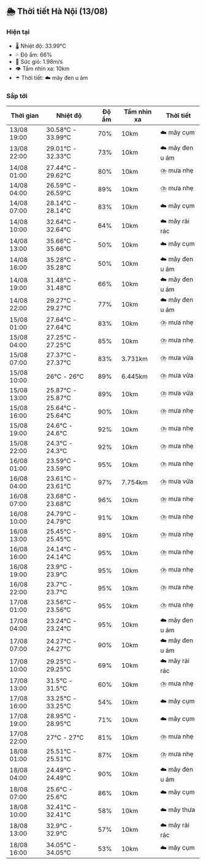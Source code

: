 ## 🌦️ Thời tiết Hà Nội (13/08)

### Hiện tại

- 🌡️ Nhiệt độ: 33.99℃
- 💦 Độ ẩm: 66%
- 💨 Sức gió: 1.98m/s
- 👁️ Tầm nhìn xa: 10km
- ☂️ Thời tiết: ☁️ mây đen u ám

### Sắp tới

| Thời gian | Nhiệt độ | Độ ẩm | Tầm nhìn xa | Thời tiết |
| --- | --- | --- | --- | --- |
| 13/08 19:00 | 30.58℃ - 33.99℃ | 70% | 10km | ☁️ mây cụm |
| 13/08 22:00 | 29.01℃ - 32.33℃ | 73% | 10km | ☁️ mây đen u ám |
| 14/08 01:00 | 27.44℃ - 29.62℃ | 80% | 10km | ⛈️ mưa nhẹ |
| 14/08 04:00 | 26.59℃ - 26.59℃ | 89% | 10km | ⛈️ mưa nhẹ |
| 14/08 07:00 | 28.14℃ - 28.14℃ | 83% | 10km | ☁️ mây cụm |
| 14/08 10:00 | 32.64℃ - 32.64℃ | 64% | 10km | ☁️ mây rải rác |
| 14/08 13:00 | 35.66℃ - 35.66℃ | 50% | 10km | ☁️ mây cụm |
| 14/08 16:00 | 35.28℃ - 35.28℃ | 50% | 10km | ☁️ mây đen u ám |
| 14/08 19:00 | 31.48℃ - 31.48℃ | 66% | 10km | ☁️ mây đen u ám |
| 14/08 22:00 | 29.27℃ - 29.27℃ | 77% | 10km | ☁️ mây đen u ám |
| 15/08 01:00 | 27.64℃ - 27.64℃ | 83% | 10km | ⛈️ mưa nhẹ |
| 15/08 04:00 | 27.25℃ - 27.25℃ | 85% | 10km | ⛈️ mưa nhẹ |
| 15/08 07:00 | 27.37℃ - 27.37℃ | 83% | 3.731km | ⛈️ mưa vừa |
| 15/08 10:00 | 26℃ - 26℃ | 89% | 6.445km | ⛈️ mưa vừa |
| 15/08 13:00 | 25.87℃ - 25.87℃ | 89% | 10km | ⛈️ mưa vừa |
| 15/08 16:00 | 25.64℃ - 25.64℃ | 90% | 10km | ⛈️ mưa nhẹ |
| 15/08 19:00 | 24.6℃ - 24.6℃ | 92% | 10km | ⛈️ mưa nhẹ |
| 15/08 22:00 | 24.3℃ - 24.3℃ | 92% | 10km | ⛈️ mưa nhẹ |
| 16/08 01:00 | 23.59℃ - 23.59℃ | 95% | 10km | ⛈️ mưa nhẹ |
| 16/08 04:00 | 23.61℃ - 23.61℃ | 97% | 7.754km | ⛈️ mưa vừa |
| 16/08 07:00 | 23.68℃ - 23.68℃ | 96% | 10km | ⛈️ mưa nhẹ |
| 16/08 10:00 | 24.79℃ - 24.79℃ | 91% | 10km | ⛈️ mưa nhẹ |
| 16/08 13:00 | 25.45℃ - 25.45℃ | 89% | 10km | ⛈️ mưa nhẹ |
| 16/08 16:00 | 24.14℃ - 24.14℃ | 95% | 10km | ⛈️ mưa nhẹ |
| 16/08 19:00 | 23.9℃ - 23.9℃ | 95% | 10km | ⛈️ mưa nhẹ |
| 16/08 22:00 | 23.7℃ - 23.7℃ | 95% | 10km | ⛈️ mưa nhẹ |
| 17/08 01:00 | 23.56℃ - 23.56℃ | 95% | 10km | ⛈️ mưa nhẹ |
| 17/08 04:00 | 23.24℃ - 23.24℃ | 95% | 10km | ☁️ mây đen u ám |
| 17/08 07:00 | 24.27℃ - 24.27℃ | 90% | 10km | ☁️ mây đen u ám |
| 17/08 10:00 | 29.25℃ - 29.25℃ | 69% | 10km | ☁️ mây rải rác |
| 17/08 13:00 | 31.5℃ - 31.5℃ | 60% | 10km | ⛈️ mưa nhẹ |
| 17/08 16:00 | 33.25℃ - 33.25℃ | 54% | 10km | ☁️ mây cụm |
| 17/08 19:00 | 28.95℃ - 28.95℃ | 71% | 10km | ☁️ mây cụm |
| 17/08 22:00 | 27℃ - 27℃ | 81% | 10km | ⛈️ mưa nhẹ |
| 18/08 01:00 | 25.51℃ - 25.51℃ | 87% | 10km | ⛈️ mưa nhẹ |
| 18/08 04:00 | 24.49℃ - 24.49℃ | 90% | 10km | ☁️ mây đen u ám |
| 18/08 07:00 | 25.6℃ - 25.6℃ | 86% | 10km | ☁️ mây cụm |
| 18/08 10:00 | 32.41℃ - 32.41℃ | 58% | 10km | ☁️ mây thưa |
| 18/08 13:00 | 32.9℃ - 32.9℃ | 57% | 10km | ☁️ mây rải rác |
| 18/08 16:00 | 34.05℃ - 34.05℃ | 53% | 10km | ☁️ mây cụm |
